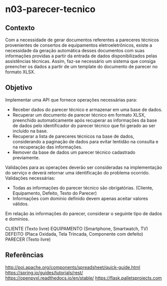 # n03-parecer-tecnico

## Contexto

Com a necessidade de gerar documentos referentes a pareceres técnicos provenientes de consertos de equipamentos eletroeletrônicos, existe a necessidade da geração automática desses documentos com suas informações providas a partir da entrada de dados disponibilizados pelas assistências técnicas. Assim, faz-se necessário um sistema que consiga preencher os dados a partir de um template do documento de parecer no formato XLSX.

## Objetivo

Implementar uma API que fornece operações necessárias para:

- Receber dados do parecer técnico e armazenar em uma base de dados.
- Recuperar um documento de parecer técnico em formato XLSX, preenchido automaticamente após recuperar as informações da base de dados pelo identificador do parecer técnico que foi gerado ao ser incluído na base.
- Recuperar a lista de pareceres técnicos na base de dados, considerando a paginação de dados para evitar lentidão na consulta e na recuperação das informações.
- Remover da base de dados um parecer técnico cadastrado previamente.

Validações para as operações deverão ser consideradas na implementação do serviço e deverá retornar uma identificação do problema ocorrido. Validações necessárias:

- Todas as informações do parecer técnico são obrigatórias. (Cliente, Equipamento, Defeito, Texto do Parecer)
- Informações com domínio definido devem apenas aceitar valores válidos.

Em relação às informações do parecer, considerar o seguinte tipo de dados e domínios.

CLIENTE (Texto livre)
EQUIPAMENTO (Smartphone, Smartwatch, TV)
DEFEITO (Placa Oxidada, Tela Trincada, Componente com defeito)
PARECER (Texto livre)

## Referências

http://poi.apache.org/components/spreadsheet/quick-guide.html 
https://spring.io/guides/tutorials/rest/
https://openpyxl.readthedocs.io/en/stable/ 
https://flask.palletsprojects.com 
